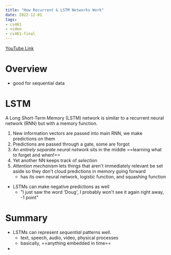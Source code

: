 ```yaml
---
title: "How Recurrent & LSTM Networks Work"
date: 2022-12-01
tags:
- cs461
- video
- cs461-final
---
```


[YouTube Link](https://www.youtube.com/watch?v=WCUNPb-5EYI)

# Overview

* good for sequential data

# LSTM

A Long Short-Term Memory (LSTM) network is similar to a recurrent neural network (RNN) but with a memory function.

1. New information vectors are passed into main RNN, we make predictions on them
2. Predictions are passed through a gate, some are forgot
3. An *entirely separate neural network* sits in the middle ==learning what to forget and when!==
4. Yet another NN keeps track of *selection*
5. *Attention mechanism* lets things that aren't immediately relevant be set aside so they don't cloud predictions in memory going forward
	* has its own neural network, logistic function, and squashing function


* LSTMs can make negative predictions as well
	* "I just saw the word 'Doug', I probably won't see it again right away, -1 point"

# Summary
* LSTMs can represent *sequential* patterns well.
	* text, speech, audio, video, physical processes
	* basically, ==anything embedded in time==
* 